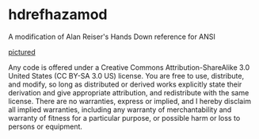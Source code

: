 # hdrefhazamod

A modification of Alan Reiser's Hands Down reference for ANSI

[pictured](https://github.com/ijzerbroot/hdrefmod/edit/main/hadrefhazamod.png)

Any code is offered under a Creative Commons Attribution-ShareAlike 3.0 United States (CC BY-SA 3.0 US) license. You are free to use, distribute, and modify, so long as distributed or derived works explicitly state their derivation and give appropriate attribution, and redistribute with the same license. There are no warranties, express or implied, and I hereby disclaim all implied warranties, including any warranty of merchantability and warranty of fitness for a particular purpose, or possible harm or loss to persons or equipment. 
